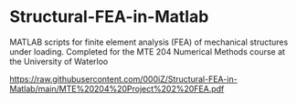 # Structural-FEA-in-Matlab
MATLAB scripts for finite element analysis (FEA) of mechanical structures under loading. Completed for the MTE 204 Numerical Methods course at the University of Waterloo

https://raw.githubusercontent.com/000iZ/Structural-FEA-in-Matlab/main/MTE%20204%20Project%202%20FEA.pdf
